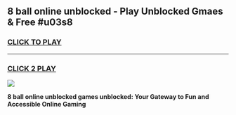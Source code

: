 
## 8 ball online unblocked - Play Unblocked Gmaes & Free #u03s8
<h3>
<a href="https://news.freeplayer.one?title=8_ball_online_unblocked&ref=24F">CLICK TO PLAY</a></h3>
<hr>

<h3>
<a href="https://news.freeplayer.one?title=8_ball_online_unblocked&ref=24F">CLICK 2 PLAY</a>
  
</h3>

<a href="https://news.freeplayer.one?title=8_ball_online_unblocked&ref=24F/"><img src="https://clearcache.store/games.png"></a>


**8 ball online unblocked games unblocked: Your Gateway to Fun and Accessible Online Gaming**
